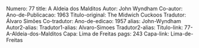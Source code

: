Numero: 77
title: A Aldeia dos Malditos
Autor: John Wyndham
Co-autor: 
Ano-de-Publicacao: 1963
Titulo-original: The Midwich Cuckoos
Tradutor: Álvaro Simões
Co-tradutor: 
Ano-de-edicao: 1957
alias: John-Wyndham
Autor2-alias: 
Tradutor1-alias: Alvaro-Simoes
Tradutor2-alias: 
Titulo-link: 77-A-Aldeia-dos-Malditos
Capa: Lima de Freitas
pags: 243
Capa-link: Lima-de-Freitas